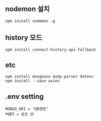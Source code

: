 
## nodemon 설치

```shell script
npm install nodemon -g
```

## history 모드

```shell script
npm install connect-history-api-fallback
```

## etc

```shell script
npm install mongoose body-parser dotenv
npm install --save axios
```

## .env setting

```shell script
MONGO_URI = "DB경로"
PORT = 포트 번
```

